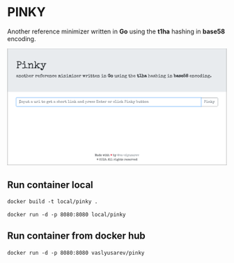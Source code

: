 # PINKY
Another reference minimizer written in **Go** using the **t1ha** hashing in **base58** encoding.

![pinky.png](pinky.png)

## Run container local

```docker
docker build -t local/pinky .
```

```docker
docker run -d -p 8080:8080 local/pinky
```

## Run container from docker hub

```docker
docker run -d -p 8080:8080 vaslyusarev/pinky
```